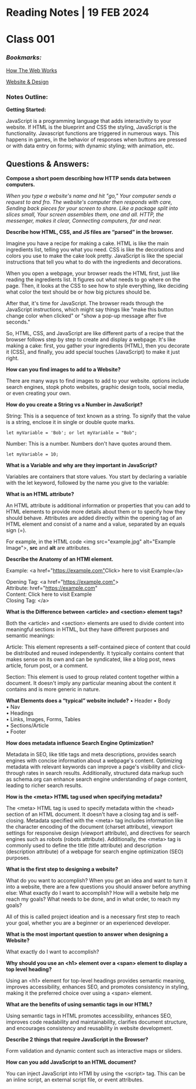 # **Reading Notes | 19 FEB 2024**

# Class 001

### *Bookmarks:*

[How The Web Works](https://developer.mozilla.org/en-US/docs/Learn/Getting_started_with_the_web/How_the_Web_works)  

[Website & Design](https://developer.mozilla.org/en-US/docs/Learn/Getting_started_with_the_web/What_will_your_website_look_like)  

### **Notes Outline:**  

**Getting Started:**  

JavaScript is a programming language that adds interactivity to your website. If HTML is the blueprint and CSS the styling, JavaScript is the functionality. Javascript functions are triggered in numerous ways. This happens in games, in the behavior of responses when buttons are pressed or with data entry on forms; with dynamic styling; with animation, etc.  

## **Questions & Answers:**  

**Compose a short poem describing how HTTP sends data between computers.** 

*When you type a website's name and hit "go,"
Your computer sends a request to and fro.
The website's computer then responds with care,
Sending back pieces for your screen to share.
Like a package split into slices small,
Your screen assembles them, one and all.
HTTP, the messenger, makes it clear,
Connecting computers, far and near.*

**Describe how HTML, CSS, and JS files are “parsed” in the browser.**

Imagine you have a recipe for making a cake. HTML is like the main ingredients list, telling you what you need. CSS is like the decorations and colors you use to make the cake look pretty. JavaScript is like the special instructions that tell you what to do with the ingredients and decorations.

When you open a webpage, your browser reads the HTML first, just like reading the ingredients list. It figures out what needs to go where on the page. Then, it looks at the CSS to see how to style everything, like deciding what color the text should be or how big pictures should be.

After that, it's time for JavaScript. The browser reads through the JavaScript instructions, which might say things like "make this button change color when clicked" or "show a pop-up message after five seconds."

So, HTML, CSS, and JavaScript are like different parts of a recipe that the browser follows step by step to create and display a webpage. It's like making a cake: first, you gather your ingredients (HTML), then you decorate it (CSS), and finally, you add special touches (JavaScript) to make it just right.  

**How can you find images to add to a Website?**

There are many ways to find images to add to your website. options include search engines, stopk photo websites, graphic design tools, social media, or even creating your own.  

**How do you create a String vs a Number in JavaScript?** 

String: This is a sequence of text known as a string. To signify that the value is a string, enclose it in single or double quote marks.  
  
    let myVariable = 'Bob'; or let myVariable = "Bob";  

 Number: This is a number. Numbers don't have quotes around them.

    let myVariable = 10;

**What is a Variable and why are they important in JavaScript?**

Variables are containers that store values. You start by declaring a variable with the let keyword, followed by the name you give to the variable:

**What is an HTML attribute?**

An HTML attribute is additional information or properties that you can add to HTML elements to provide more details about them or to specify how they should behave. Attributes are added directly within the opening tag of an HTML element and consist of a name and a value, separated by an equals sign (=).

For example, in the HTML code \<img src="example.jpg" alt="Example Image">, **src** and **alt** are attributes.  

**Describe the Anatomy of an HTMl element.**

Example: \<a href="<https://example.com">Click> here to visit Example\</a>  

Opening Tag: \<a href="<https://example.com">>  
Attribute: href="<https://example.com>"  
Content: Click here to visit Example  
Closing Tag: \</a>  

**What is the Difference between \<article> and \<section> element tags?**
  
Both the \<article> and \<section> elements are used to divide content into meaningful sections in HTML, but they have different purposes and semantic meanings:
  
Article: This element represents a self-contained piece of content that could be distributed and reused independently. It typically contains content that makes sense on its own and can be syndicated, like a blog post, news article, forum post, or a comment.  

Section: This element is used to group related content together within a document. It doesn't imply any particular meaning about the content it contains and is more generic in nature.

**What Elements does a “typical” website include?** 
    • Header
    • Body  
    • Nav  
    • Headings  
    • Links, Images, Forms, Tables  
    • Sections/Article  
    • Footer  

**How does metadata influence Search Engine Optimization?**
  
  Metadata in SEO, like title tags and meta descriptions, provides search engines with concise information about a webpage's content. Optimizing metadata with relevant keywords can improve a page's visibility and click-through rates in search results. Additionally, structured data markup such as schema.org can enhance search engine understanding of page content, leading to richer search results.  

**How is the \<meta> HTML tag used when specifying metadata?**

The \<meta> HTML tag is used to specify metadata within the \<head> section of an HTML document. It doesn't have a closing tag and is self-closing. Metadata specified with the \<meta> tag includes information like the character encoding of the document (charset attribute), viewport settings for responsive design (viewport attribute), and directives for search engines such as robots (robots attribute). Additionally, the \<meta> tag is commonly used to define the title (title attribute) and description (description attribute) of a webpage for search engine optimization (SEO) purposes.

**What is the first step to designing a website?**

  What do you want to accomplish? When you get an idea and want to turn it into a website, there are a few questions you should answer before anything else: What exactly do I want to accomplish? How will a website help me reach my goals? What needs to be done, and in what order, to reach my goals?  

All of this is called project ideation and is a necessary first step to reach your goal, whether you are a beginner or an experienced developer.  

**What is the most important question to answer when designing a Website?**  

What exactly do I want to accomplish?  

**Why should you use an \<h1> element over a \<span> element to display a top level heading?**  

 Using an \<h1> element for top-level headings provides semantic meaning, improves accessibility, enhances SEO, and promotes consistency in styling, making it the preferred choice over using a \<span> element.  

**What are the benefits of using semantic tags in our HTML?**

Using semantic tags in HTML promotes accessibility, enhances SEO, improves code readability and maintainability, clarifies document structure, and encourages consistency and reusability in website development.  

**Describe 2 things that require JavaScript in the Browser?**

Form validation and dynamic content such as interactive maps or sliders.  

**How can you add JavaScript to an HTML document?** 
  
You can inject JavaScript into HTMl by using the \<script></script> tag. This can be an inline script, an external script file, or event attributes.
